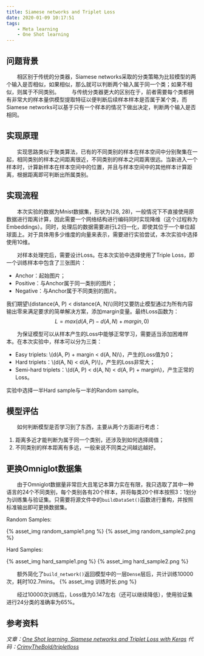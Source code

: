 ```yaml
---
title: Siamese networks and Triplet Loss
date: 2020-01-09 10:17:51
tags: 
    - Meta learning 
    - One Shot learning
---
```


<script type="text/javascript"
   src="https://cdn.mathjax.org/mathjax/latest/MathJax.js?config=TeX-AMS-MML_HTMLorMML">
</script>

## 问题背景
 
&emsp;&emsp;相区别于传统的分类器，Siamese networks采取的分类策略为比较模型的两个输入是否相似，如果相似，那么就可以判断两个输入属于同一个类；如果不相似，则属于不同类别。
&emsp;&emsp;与传统分类器更大的区别在于，前者需要每个类都拥有非常大的样本量供模型提取特征以便判断后续样本样本是否属于某个类，而Siamese networks可以基于只有一个样本的情况下做出决定，判断两个输入是否相同。

## 实现原理

&emsp;&emsp;实现思路类似于聚类算法，已有的不同类别的样本在样本空间中分别聚集在一起，相同类别的样本之间距离很近，不同类别的样本之间距离很远。当新进入一个样本时，计算新样本在样本空间中的位置，并且与样本空间中的其他样本计算距离，根据距离即可判断出所属类别。

## 实现流程

&emsp;&emsp;本次实验的数据为Mnist数据集，形状为(28, 28)，一般情况下不直接使用原数据进行距离计算，因此需要一个网络结构进行编码同时实现降维（这个过程称为Embeddings）。同时，处理后的数据需要进行L2归一化，即使其位于一个单位超球面上。对于具体用多少维度的向量来表示，需要进行实验尝试，本次实验中选择使用10维。

&emsp;&emsp;对样本处理完后，需要设计Loss。在本次实验中选择使用了Triple Loss，即一个训练样本中包含了三张图片：
* Anchor：起始图片；
* Positive：与Anchor属于同一类别的图片；
* Negative：与Anchor属于不同类别的图片。

我们期望\\(distance(A, P) < distance(A, N)\\)同时又要防止模型通过为所有内容输出零来满足要求的简单解决方案，添加margin变量。最终Loss函数为：$$L = max(d(A, P) - d(A, N) + margin, 0)$$

&emsp;&emsp;为保证模型可以从样本产生的Loss中能够正常学习，需要适当添加困难样本。在本次实验中，样本可以分为三类：
* Easy triplets: \\(d(A, P) + margin < d(A, N)\\)，产生的Loss值为0；
* Hard triplets：\\(d(A, N) < d(A, P)\\)，产生的Loss非常大；
* Semi-hard triplets：\\(d(A, P) < d(A, N) < d(A, P) + margin\\)，产生正常的Loss。

实验中选择一半Hard sample与一半的Random sample。

## 模型评估

&emsp;&emsp;如何判断模型是否学习到了东西，主要从两个方面进行考虑：
1. 距离多近才能判断为属于同一个类别，还涉及到如何选择阈值；
2. 不同类别的样本距离有多远，一般来说不同类之间越远越好。

## 更换Omniglot数据集

&emsp;&emsp;由于Omniglot数据量非常巨大且笔记本算力实在有限，我只选取了其中一种语言的24个不同类别，每个类别各有20个样本，并将每类20个样本按照3：1划分为训练集与验证集。只需要将源文件中的`buildDataSet()`函数进行重构，并按照标准输出即可更换数据集。

Random Samples:

{% asset_img random_sample1.png %}
{% asset_img random_sample2.png %}

Hard Samples:

{% asset_img hard_sample1.png %}
{% asset_img hard_sample2.png %}

&emsp;&emsp;额外简化了`build_network()`返回模型中的一层`Dense`层后，共计训练10000次，耗时102.7mins。
{% asset_img 训练时长.png %}

&emsp;&emsp;经过10000次训练后，Loss值为0.147左右（还可以继续降低），使用验证集进行24分类的准确率为65%。


## 参考资料
*文章：[One Shot learning, Siamese networks and Triplet Loss with Keras](https://medium.com/@crimy/one-shot-learning-siamese-networks-and-triplet-loss-with-keras-2885ed022352)*
*代码：[CrimyTheBold/tripletloss](https://github.com/CrimyTheBold/tripletloss/blob/master/02%20-%20tripletloss%20MNIST.ipynb)*
